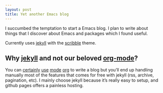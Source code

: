```yaml
---
layout: post
title: Yet another Emacs blog
---
```


I succumbed the temptation to start a Emacs blog. I plan to write
about things that I discover about Emacs and packages which I found
useful.

Currently uses [jekyll][] with the [scribble][] theme.

## Why [jekyll][] and not our beloved [org-mode][]?

You can [certainly][] [use][] [mode][] [org][] to write a blog but
you’ll end up handling manually most of the features that comes for
free with jekyll (rss, archive, pagination, etc).  I mainly choose
jekyll because it’s really easy to setup, and github pages offers a
painless hosting.

[certainly]: http://bzg.fr/blogging-from-emacs.html
[use]: http://sachachua.com/blog/2013/09/when-i-blog-with-emacs-and-when-i-blog-with-something-else/
[org]: http://endlessparentheses.com/how-i-blog-one-year-of-posts-in-a-single-org-file.html
[mode]: http://dashohoxha.fs.al/building-technical-blog-site-with-jekyll-and-emacs/

[scribble]: https://github.com/muan/scribble/
[jekyll]: http://jekyllrb.com/
[org-mode]: http://orgmode.org/
[ox-rss.el]: http://orgmode.org/cgit.cgi/org-mode.git/plain/contrib/lisp/ox-rss.el
